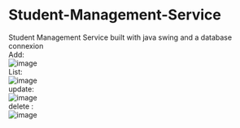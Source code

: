 # Student-Management-Service
Student Management Service built with java swing and a database connexion
<br>
Add:<br>
![image](https://github.com/jozefelmanga/Student-Management-Service/assets/101717020/589cce6c-1208-48dc-8648-38ff5a98edaf)<br>
List:<br>
![image](https://github.com/jozefelmanga/Student-Management-Service/assets/101717020/9653269c-7e3f-4ebe-9853-f62bc233ae9f)<br>
update:<br>
![image](https://github.com/jozefelmanga/Student-Management-Service/assets/101717020/4bbd4537-6ed6-4d6a-b9d5-ec0af27b6212)<br>
delete :<br>
![image](https://github.com/jozefelmanga/Student-Management-Service/assets/101717020/d2b92939-6bd8-4b08-ae16-9e95d8e63d95)<br>


